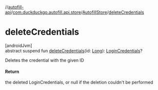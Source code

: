 //[autofill-api](../../../index.md)/[com.duckduckgo.autofill.api.store](../index.md)/[AutofillStore](index.md)/[deleteCredentials](delete-credentials.md)

# deleteCredentials

[androidJvm]\
abstract suspend fun [deleteCredentials](delete-credentials.md)(id: [Long](https://kotlinlang.org/api/latest/jvm/stdlib/kotlin/-long/index.html)): [LoginCredentials](../../com.duckduckgo.autofill.api.domain.app/-login-credentials/index.md)?

Deletes the credential with the given ID

#### Return

the deleted LoginCredentials, or null if the deletion couldn't be performed
